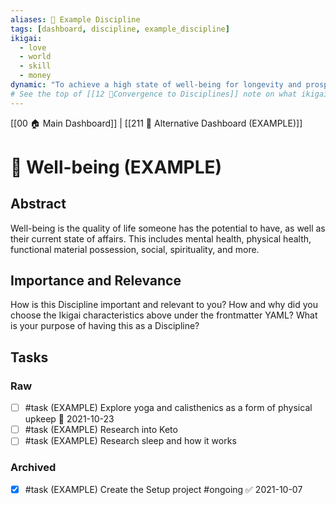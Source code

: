```yaml
---
aliases: 🎀 Example Discipline
tags: [dashboard, discipline, example_discipline]
ikigai:
  - love
  - world
  - skill
  - money
dynamic: "To achieve a high state of well-being for longevity and prosperity."
# See the top of [[12 🔂Convergence to Disciplines]] note on what ikigai is
---
```

[[00 🏠 Main Dashboard]] | [[211 🎨 Alternative Dashboard (EXAMPLE)]]
# 🎀 Well-being (EXAMPLE)
## Abstract
Well-being is the quality of life someone has the potential to have, as well as their current state of affairs. This includes mental health, physical health, functional material possession, social, spirituality, and more.

## Importance and Relevance
How is this Discipline important and relevant to you? How and why did you choose the Ikigai characteristics above under the frontmatter YAML? What is your purpose of having this as a Discipline?

## Tasks
### Raw
- [ ] #task (EXAMPLE) Explore yoga and calisthenics as a form of physical upkeep 📅 2021-10-23
- [ ] #task (EXAMPLE) Research into Keto
- [ ] #task (EXAMPLE) Research sleep and how it works

### Archived
- [x] #task (EXAMPLE) Create the Setup project #ongoing ✅ 2021-10-07